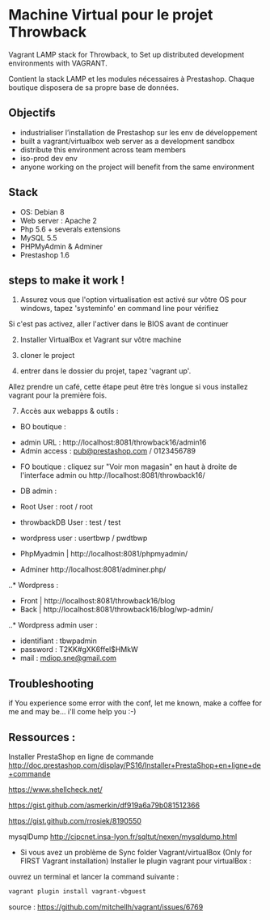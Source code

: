 Machine Virtual pour le projet Throwback
========================================

Vagrant LAMP stack for Throwback, to Set up distributed development environments with VAGRANT.

Contient la stack LAMP et les modules nécessaires à Prestashop. Chaque boutique disposera de sa propre base de données.

Objectifs
-----

- industrialiser l’installation de Prestashop sur les env de développement
- built a vagrant/virtualbox web server as a development sandbox
- distribute this environment across team members
- iso-prod dev env
- anyone working on the project will benefit from the same environment


Stack
-----
- OS: Debian 8
- Web server : Apache 2
- Php 5.6 + severals extensions
- MySQL 5.5
- PHPMyAdmin & Adminer
- Prestashop 1.6


steps to make it work !
----------------------

1. Assurez vous que l'option virtualisation est activé sur vôtre OS
pour windows, tapez 'systeminfo' en command line pour vérifiez

Si c'est pas activez, aller l'activer dans le BIOS avant de continuer

2. Installer  VirtualBox et Vagrant sur vôtre machine

  
4. cloner le project

5. entrer dans le dossier du projet, tapez 'vagrant up'.
 
Allez prendre un café, cette étape peut être très longue si vous installez vagrant pour la première fois.


7. Accès aux webapps & outils :

* BO boutique :
- admin URL : http://localhost:8081/throwback16/admin16
- Admin access : pub@prestashop.com / 0123456789

* FO boutique :
cliquez sur "Voir mon magasin" en haut à droite de l'interface admin
ou http://localhost:8081/throwback16/

* DB admin :

- Root User : root / root
- throwbackDB User : test / test
- wordpress user : usertbwp / pwdtbwp

- PhpMyadmin | http://localhost:8081/phpmyadmin/
- Adminer http://localhost:8081/adminer.php/

..* Wordpress : 
- Front | http://localhost:8081/throwback16/blog
- Back | http://localhost:8081/throwback16/blog/wp-admin/

..* Wordpress admin user : 
- identifiant : tbwpadmin
- password : T2KK#gXK6ffel$HMkW
- mail : mdiop.sne@gmail.com


Troubleshooting
----------------

if You experience some error with the conf, let me known, make a coffee for me and may be... i'll come help you :-)


Ressources :
----------------

Installer PrestaShop en ligne de commande
http://doc.prestashop.com/display/PS16/Installer+PrestaShop+en+ligne+de+commande

https://www.shellcheck.net/

https://gist.github.com/asmerkin/df919a6a79b081512366

https://gist.github.com/rrosiek/8190550

mysqlDump
http://cipcnet.insa-lyon.fr/sqltut/nexen/mysqldump.html



* Si vous avez un problème de Sync folder Vagrant/virtualBox (Only for FIRST Vagrant installation) Installer le plugin vagrant pour virtualBox : 

ouvrez un terminal et lancer la command suivante : 
```bash
vagrant plugin install vagrant-vbguest
```

source : https://github.com/mitchellh/vagrant/issues/6769 
